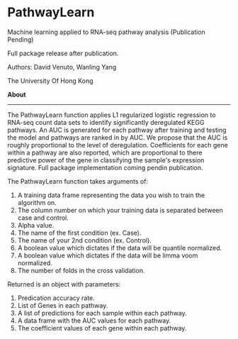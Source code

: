 # PathwayLearn
Machine learning applied to RNA-seq pathway analysis (Publication Pending)

Full package release after publication.

Authors: David Venuto, Wanling Yang

The University Of Hong Kong

**About**
__ __
The PathwayLearn function applies L1 regularized logistic regression to RNA-seq count data sets to identify significantly deregulated KEGG pathways.  An AUC is generated for each pathway after training and testing the model and pathways are ranked in by AUC.  We propose that the AUC is roughly proportional to the level of deregulation.  Coefficients for each gene within a pathway are also reported, which are proportional to there predictive power of the gene in classifying the sample's expression signature.  Full package implementation coming pendin publication.

The PathwayLearn function takes arguments of:

1.	A training data frame representing the data you wish to train the algorithm on.
2.	The column number on which your training data is separated between case and control.
3.	Alpha value.
4.	The name of the first condition (ex. Case).
5.	The name of your 2nd condition (ex. Control).
6.	A boolean value which dictates if the data will be quantile normalized.
7.	A boolean value which dictates if the data will be limma voom normalized.
8.	The number of folds in the cross validation.

Returned is an object with parameters:

1.	Predication accuracy rate.
2.	List of Genes in each pathway.
3.	A list of predictions for each sample within each pathway.
4.  A data frame with the AUC values for each pathway.
5.	The coefficient values of each gene within each pathway.
